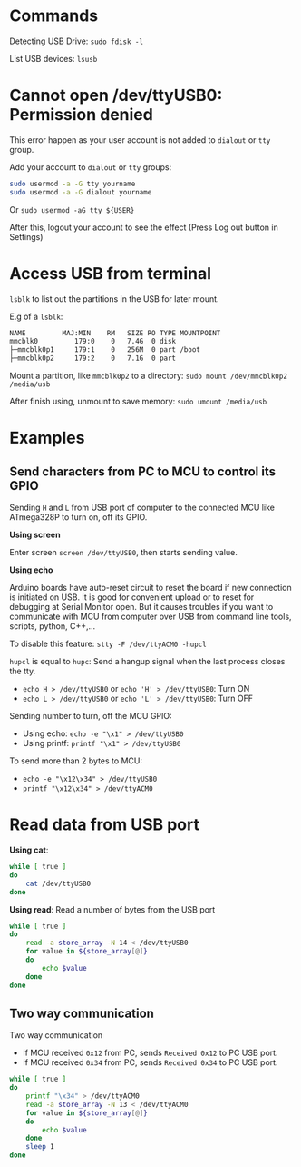 # Commands

Detecting USB Drive: ``sudo fdisk -l``

List USB devices: ``lsusb``

# Cannot open /dev/ttyUSB0: Permission denied

This error happen as your user account is not added to ``dialout`` or ``tty`` group.

Add your account to ``dialout`` or ``tty`` groups:

```sh
sudo usermod -a -G tty yourname
sudo usermod -a -G dialout yourname
```

Or ``sudo usermod -aG tty ${USER}``

After this, logout your account to see the effect (Press Log out button in Settings)

# Access USB from terminal

``lsblk`` to list out the partitions in the USB for later mount.

E.g of a ``lsblk``:

```sh
NAME         MAJ:MIN    RM   SIZE RO TYPE MOUNTPOINT
mmcblk0         179:0    0   7.4G  0 disk 
├─mmcblk0p1     179:1    0   256M  0 part /boot
├─mmcblk0p2     179:2    0   7.1G  0 part 
```

Mount a partition, like ``mmcblk0p2`` to a directory: ``sudo mount /dev/mmcblk0p2 /media/usb``

After finish using, unmount to save memory: ``sudo umount /media/usb``

# Examples

## Send characters from PC to MCU to control its GPIO

Sending ``H`` and ``L`` from USB port of computer to the connected MCU like ATmega328P to turn on, off its GPIO.

**Using screen**

Enter screen ``screen /dev/ttyUSB0``, then starts sending value.

**Using echo**

Arduino boards have auto-reset circuit to reset the board if new connection is initiated on USB. It is good for convenient upload or to reset for debugging at Serial Monitor open. But it causes troubles if you want to communicate with MCU from computer over USB from command line tools, scripts, python, C++,...

To disable this feature: ``stty -F /dev/ttyACM0 -hupcl``

``hupcl`` is equal to ``hupc``: Send a hangup signal when the last process closes the tty.

* ``echo H > /dev/ttyUSB0`` or ``echo 'H' > /dev/ttyUSB0``: Turn ON
* ``echo L > /dev/ttyUSB0`` or ``echo 'L' > /dev/ttyUSB0``: Turn OFF

Sending number to turn, off the MCU GPIO:

* Using echo: ``echo -e "\x1" > /dev/ttyUSB0``
* Using printf: ``printf "\x1" > /dev/ttyUSB0``

To send more than 2 bytes to MCU: 

* ``echo -e "\x12\x34" > /dev/ttyUSB0``
* ``printf "\x12\x34" > /dev/ttyACM0``

# Read data from USB port

**Using cat**: 

```sh
while [ true ]
do
    cat /dev/ttyUSB0
done 
```

**Using read**: Read a number of bytes from the USB port

```sh
while [ true ]
do
    read -a store_array -N 14 < /dev/ttyUSB0
    for value in ${store_array[@]}
    do
        echo $value
    done 
done 
```

## Two way communication

Two way communication

* If MCU received ``0x12`` from PC, sends ``Received 0x12`` to PC USB port.
* If MCU received ``0x34`` from PC, sends ``Received 0x34`` to PC USB port.

```sh
while [ true ]
do
    printf "\x34" > /dev/ttyACM0
    read -a store_array -N 13 < /dev/ttyACM0
    for value in ${store_array[@]}
    do
        echo $value
    done 
    sleep 1
done 
```
